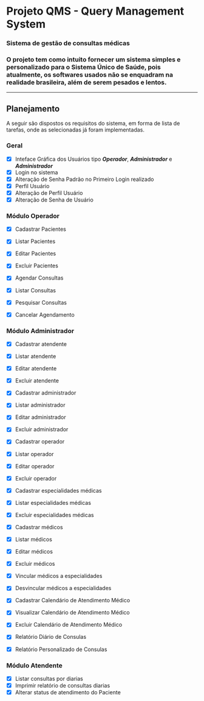 # Projeto QMS - Query Management System
### Sistema de gestão de consultas médicas 

### O projeto tem como intuito fornecer um sistema simples e personalizado para o Sistema Único de Saúde, pois atualmente, os softwares usados não se enquadram na realidade brasileira, além de serem pesados e lentos.

***

## Planejamento
A seguir são dispostos os requisitos do sistema, em forma de lista de tarefas, onde as selecionadas já foram implementadas.

### Geral
- [x] Inteface Gráfica dos Usuários tipo **_Operador_**, **_Administrador_** e **_Administrador_**
- [x] Login no sistema
- [x] Alteração de Senha Padrão no Primeiro Login realizado
- [x] Perfil Usuário
- [x] Alteração de Perfil Usuário
- [x] Alteração de Senha de Usuário

### Módulo Operador
- [x] Cadastrar Pacientes
- [x] Listar Pacientes
- [x] Editar Pacientes
- [x] Excluir Pacientes

- [x] Agendar Consultas
- [x] Listar Consultas
- [x] Pesquisar Consultas
- [x] Cancelar Agendamento

### Módulo Administrador
- [x] Cadastrar atendente
- [x] Listar atendente
- [x] Editar atendente
- [x] Excluir atendente

- [x] Cadastrar administrador
- [x] Listar administrador
- [x] Editar administrador
- [x] Excluir administrador

- [x] Cadastrar operador
- [x] Listar operador
- [x] Editar operador
- [x] Excluir operador

- [x] Cadastrar especialidades médicas
- [x] Listar especialidades médicas
- [x] Excluir especialidades médicas

- [x] Cadastrar médicos
- [x] Listar médicos
- [x] Editar médicos
- [x] Excluir médicos

- [x] Vincular médicos a especialidades
- [x] Desvincular médicos a especialidades

- [x] Cadastrar Calendário de Atendimento Médico
- [x] Visualizar Calendário de Atendimento Médico
- [x] Excluir Calendário de Atendimento Médico

- [x] Relatório Diário de Consulas
- [x] Relatório Personalizado de Consulas

### Módulo Atendente
- [x] Listar consultas por diarias
- [x] Imprimir relatório de consultas diarias
- [x] Alterar status de atendimento do Paciente
